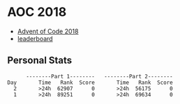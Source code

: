 # AOC 2018

* [Advent of Code 2018](https://adventofcode.com/2018)
* [leaderboard](https://adventofcode.com/2018/leaderboard)

## Personal Stats
```
      --------Part 1--------   --------Part 2--------
Day       Time   Rank  Score       Time   Rank  Score
  2       >24h  62907      0       >24h  56175      0
  1       >24h  89251      0       >24h  69634      0
```
